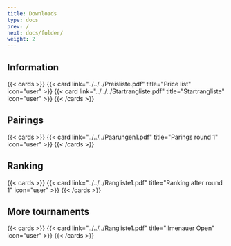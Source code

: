```yaml
---
title: Downloads
type: docs
prev: /
next: docs/folder/
weight: 2
---
```


## Information

{{< cards >}}
{{< card link="../../../Preisliste.pdf" title="Price list" icon="user" >}}
{{< card link="../../../Startrangliste.pdf" title="Startrangliste" icon="user" >}}
{{< /cards >}}

## Pairings

{{< cards >}}
{{< card link="../../../Paarungen1.pdf" title="Parings round 1" icon="user" >}}
{{< /cards >}}

## Ranking

{{< cards >}}
{{< card link="../../../Rangliste1.pdf" title="Ranking after round 1" icon="user" >}}
{{< /cards >}}

## More tournaments

{{< cards >}}
{{< card link="../../../Rangliste1.pdf" title="Ilmenauer Open" icon="user" >}}
{{< /cards >}}
